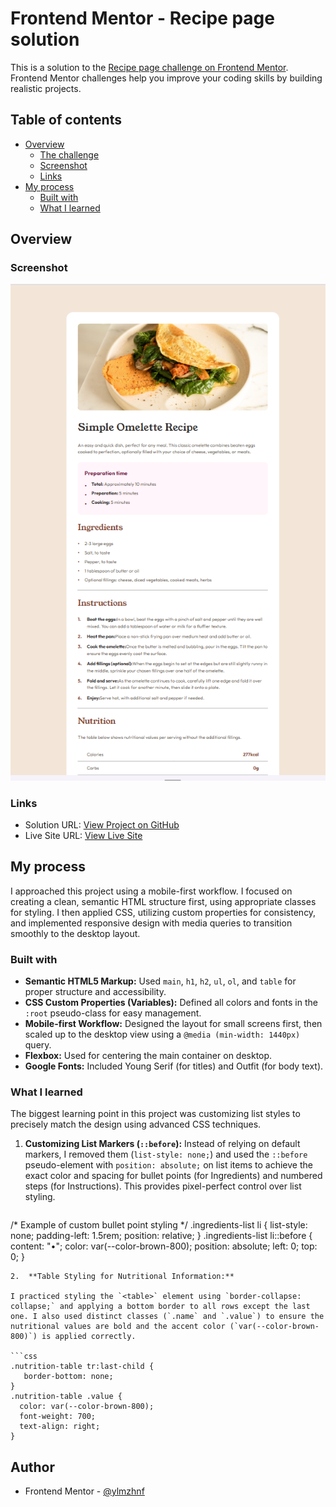 # Frontend Mentor - Recipe page solution

This is a solution to the [Recipe page challenge on Frontend Mentor](https://www.frontendmentor.io/challenges/recipe-page-KiTsR8QQKm). Frontend Mentor challenges help you improve your coding skills by building realistic projects. 

## Table of contents

- [Overview](#overview)
  - [The challenge](#the-challenge)
  - [Screenshot](#screenshot)
  - [Links](#links)
- [My process](#my-process)
  - [Built with](#built-with)
  - [What I learned](#what-i-learned)



## Overview

### Screenshot

![Final Solution Screenshot](./design/desktop-screenshot.jpg.png)


### Links

- Solution URL: [View Project on GitHub](https://github.com/ylmzhnf/frontend-mentor-learning/tree/main/04-recipe-page-main)
- Live Site URL: [View Live Site](https://ylmzhnf.github.io/frontend-mentor-learning/04-recipe-page-main/)

## My process

  I approached this project using a mobile-first workflow. I focused on creating a clean, semantic HTML structure first, using appropriate classes for styling. I then applied CSS, utilizing custom properties for consistency, and implemented responsive design with media queries to transition smoothly to the desktop layout.

### Built with

- **Semantic HTML5 Markup:** Used `main`, `h1`, `h2`, `ul`, `ol`, and `table` for proper structure and accessibility.
- **CSS Custom Properties (Variables):** Defined all colors and fonts in the `:root` pseudo-class for easy management.
- **Mobile-first Workflow:** Designed the layout for small screens first, then scaled up to the desktop view using a `@media (min-width: 1440px)` query.
- **Flexbox:** Used for centering the main container on desktop.
- **Google Fonts:** Included Young Serif (for titles) and Outfit (for body text).


### What I learned

The biggest learning point in this project was customizing list styles to precisely match the design using advanced CSS techniques.

1.  **Customizing List Markers (`::before`):**
  Instead of relying on default markers, I removed them (`list-style: none;`) and used the `::before` pseudo-element with `position: absolute;` on list items to achieve the exact color and spacing for bullet points (for Ingredients) and numbered steps (for Instructions). This provides pixel-perfect control over list styling.

    ```css
  /* Example of custom bullet point styling */
  .ingredients-list li {
    list-style: none; 
    padding-left: 1.5rem;
    position: relative;
  }
  .ingredients-list li::before {
    content: "•";
    color: var(--color-brown-800);
    position: absolute;
    left: 0;
    top: 0;
  }
   ```
2.  **Table Styling for Nutritional Information:**
  
  I practiced styling the `<table>` element using `border-collapse: collapse;` and applying a bottom border to all rows except the last one. I also used distinct classes (`.name` and `.value`) to ensure the nutritional values are bold and the accent color (`var(--color-brown-800)`) is applied correctly.

  ```css
  .nutrition-table tr:last-child {
      border-bottom: none;
  }
  .nutrition-table .value {
     color: var(--color-brown-800);
     font-weight: 700;
     text-align: right;
  }
  ```

## Author

- Frontend Mentor - [@ylmzhnf](https://www.frontendmentor.io/profile/ylmzhnf)

